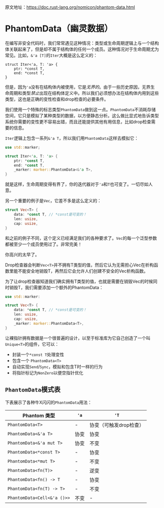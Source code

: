 原文地址：<https://doc.rust-lang.org/nomicon/phantom-data.html>

# PhantomData（幽灵数据）

在编写非安全代码时，我们常常遇见这种情况：类型或生命周期逻辑上与一个结构体关联起来了，但是却不属于结构体的任何一个成员。这种情况对于生命周期尤为常见。比如，`&'a [T]`的`Iter`大概是这么定义的：

```rust,compile_fail
struct Iter<'a, T: 'a> {
    ptr: *const T,
    end: *const T,
}
```

但是，因为`'a`没有在结构体内被使用，它是*无界的*。由于一些历史原因，无界生命周期和类型*禁止*出现在结构体定义中。所以我们必须想办法在结构体内用到这些类型，这也是正确的变性检查和drop检查的必要条件。

我们使用一个特殊的标志类型`PhantomData`做到这一点。`PhantomData`不消耗存储空间，它只是模拟了某种类型的数据，以方便静态分析。这么做比显式地告诉类型系统你需要的变性更不容易出错，而且还能提供其他有用信息，比如drop检查需要的信息。

`Iter`逻辑上包含一系列`&'a T`，所以我们用`PhantomData`这样去模拟它：

```rust
use std::marker;

struct Iter<'a, T: 'a> {
    ptr: *const T,
    end: *const T,
    _marker: marker::PhantomData<&'a T>,
}
```

就是这样，生命周期变得有界了，你的迭代器对于`'a`和`T`也可变了。一切尽如人意。

另一个重要的例子是`Vec`，它差不多是这么定义的：

```rust
struct Vec<T> {
    data: *const T, // *const是可变的！
    len: usize,
    cap: usize,
}
```

和之前的例子不同，这个定义已经满足我们的各种要求了。`Vec`的每一个泛型参数都被至少一个成员使用过了。非常完美！

你高兴的太早了。

Drop检查器会判断`Vec<T>`并不拥有T类型的值，然后它认为无需担心Vec在析构函数里能不能安全地销毁T，再然后它会允许人们创建不安全的Vec析构函数。

为了让drop检查器知道我们确实拥有T类型的值，也就是需要在销毁Vec的时候同时销毁T，我们需要添加一个额外的PhantomData：

```rust
use std::marker:

struct Vec<T> {
    data: *const T, // *const是可变的！
    len: usize,
    cap: usize,
    _marker: marker::PhantomData<T>,
}
```

让裸指针拥有数据是一个很普遍的设计，以至于标准库为它自己创造了一个叫`Unique<T>`的组件，它可以：

- 封装一个`*const T`处理变性
- 包含一个 `PhantomData<T>`
- 自动实现`Send`/`Sync`，模拟和包含T时一样的行为
- 将指针标记为`NonZero`以便空指针优化

## `PhantomData`模式表

下表展示了各种牛X闪闪的`PhantomData`用法：

| Phantom 类型                | `'a` | `'T`                 |
|-----------------------------|------|----------------------|
| `PhantomData<T>`            | -    | 协变（可触发drop检查） |
| `PhantomData<&'a T>`        | 协变 | 协变                 |
| `PhantomData<&'a mut T>`    | 协变 | 不变                 |
| `PhantomData<*const T>`     | -    | 协变                 |
| `PhantomData<*mut T>`       | -    | 不变                 |
| `PhantomData<fn(T)>`        | -    | 逆变                 |
| `PhantomData<fn() -> T`     | -    | 协变                 |
| `PhantomData<fn(T) -> T>`   | -    | 不变                 |
| `PhantomData<Cell<&'a ()>>` | 不变 | -                    |
